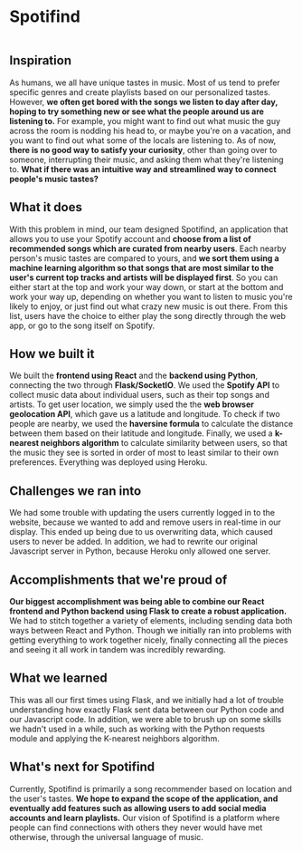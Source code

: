 # Spotifind
<p align="center">  
  <img src="https://raw.githubusercontent.com/mathewjhan/spotifind/master/logo.png" alt="">
</p>

## Inspiration
As humans, we all have unique tastes in music. Most of us tend to prefer specific genres and create playlists based on our personalized tastes. However, **we often get bored with the songs we listen to day after day, hoping to try something new or see what the people around us are listening to.** For example, you might want to find out what music the guy across the room is nodding his head to, or maybe you're on a vacation, and you want to find out what some of the locals are listening to. As of now, **there is no good way to satisfy your curiosity**, other than going over to someone, interrupting their music, and asking them what they're listening to. **What if there was an intuitive way and streamlined way to connect people's music tastes?**

## What it does
With this problem in mind, our team designed Spotifind, an application that allows you to use your Spotify account and **choose from a list of recommended songs which are curated from nearby users**. Each nearby person's music tastes are compared to yours, and **we sort them using a machine learning algorithm so that songs that are most similar to the user's current top tracks and artists will be displayed first**. So you can either start at the top and work your way down, or start at the bottom and work your way up, depending on whether you want to listen to music you're likely to enjoy, or just find out what crazy new music is out there. From this list, users have the choice to either play the song directly through the web app, or go to the song itself on Spotify.

## How we built it
We built the **frontend using React** and the **backend using Python**, connecting the two through **Flask/SocketIO**. We used the **Spotify API** to collect music data about individual users, such as their top songs and artists. To get user location, we simply used the the **web browser geolocation API**, which gave us a latitude and longitude. To check if two people are nearby, we used the **haversine formula** to calculate the distance between them based on their latitude and longitude. Finally, we used a  **k-nearest neighbors algorithm** to calculate similarity between users, so that the music they see is sorted in order of most to least similar to their own preferences. Everything was deployed using Heroku.

## Challenges we ran into
We had some trouble with updating the users currently logged in to the website, because we wanted to add and remove users in real-time in our display. This ended up being due to us overwriting data, which caused users to never be added. In addition, we had to rewrite our original Javascript server in Python, because Heroku only allowed one server.

## Accomplishments that we're proud of
**Our biggest accomplishment was being able to combine our React frontend and Python backend using Flask to create a robust application.** We had to stitch together a variety of elements, including sending data both ways between React and Python. Though we initially ran into problems with getting everything to work together nicely, finally connecting all the pieces and seeing it all work in tandem was incredibly rewarding.

## What we learned
This was all our first times using Flask, and we initially had a lot of trouble understanding how exactly Flask sent data between our Python code and our Javascript code. In addition, we were able to brush up on some skills we hadn't used in a while, such as working with the Python requests module and applying the K-nearest neighbors algorithm.

## What's next for Spotifind
Currently, Spotifind is primarily a song recommender based on location and the user's tastes. **We hope to expand the scope of the application, and eventually add features such as allowing users to add social media accounts and learn playlists.** Our vision of Spotifind is a platform where people can find connections with others they never would have met otherwise, through the universal language of music.

